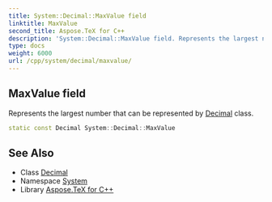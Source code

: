 ```yaml
---
title: System::Decimal::MaxValue field
linktitle: MaxValue
second_title: Aspose.TeX for C++
description: 'System::Decimal::MaxValue field. Represents the largest number that can be represented by Decimal class in C++.'
type: docs
weight: 6000
url: /cpp/system/decimal/maxvalue/
---
```

## MaxValue field


Represents the largest number that can be represented by [Decimal](../) class.

```cpp
static const Decimal System::Decimal::MaxValue
```

## See Also

* Class [Decimal](../)
* Namespace [System](../../)
* Library [Aspose.TeX for C++](../../../)
